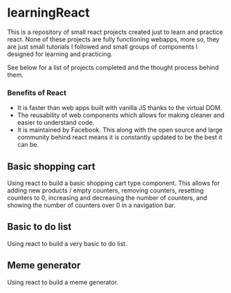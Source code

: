 # learningReact

This is a repository of small react projects created just to learn and practice react. None of these projects are fully functioning webapps, more so, they are just small tutorials I followed and small groups of components I designed for learning and practicing.

See below for a list of projects completed and the thought process behind them.

### Benefits of React

- It is faster than web apps built with vanilla JS thanks to the virtual DOM.
- The reusability of web components which allows for making cleaner and easier to understand code.
- It is maintained by Facebook. This along with the open source and large community behind react means it is constantly updated to be the best it can be.

## Basic shopping cart

Using react to build a basic shopping cart type component. This allows for adding new products / empty counters, removing counters, resetting counters to 0, increasing and decreasing the number of counters, and showing the number of counters over 0 in a navigation bar.

## Basic to do list

Using react to build a very basic to do list.

## Meme generator

Using react to build a meme generator.
